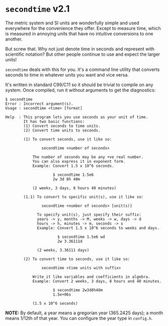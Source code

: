 # `secondtime` v2.1

The metric system and SI units are wonderfully simple and used everywhere
for the convenience they offer. Except to measure time, which is measured
in annoying units that have no intuitive conversions to one another.

But screw that. Why not just denote time in seconds and represent with
scientific notation? But other people continue to use and expect the
larger units!

`secondtime` deals with this for you.
It's a command line utility that converts seconds to time in whatever units you want and vice versa.

It's written in standard C99/C11 so it should be trivial to compile
on any system. Once compiled, run it without arguments to get the diagnostics:

```
$ secondtime
Error : Incorrect argument(s).
Usage : secondtime <time> [format]

Help  : This program lets you use seconds as your unit of time.
        It has two basic functions:
        (1) Convert seconds to time units.
        (2) Convert time units to seconds.

        (1) To convert seconds, use it like so:

            	secondtime <number of seconds>

            The number of seconds may be any +ve real number.
            You can also express it in exponent form.
            Example: Convert 1.5 x 10^6 seconds.

                     $ secondtime 1.5e6
                     2w 3d 8h 40m

            (2 weeks, 3 days, 8 hours 40 minutes)

        (1.1) To convert to specific unit(s), use it like so:

              	secondtime <number of seconds> [unit(s)]

              To specify unit(s), just specify their suffix:
              years -> y, months -> M, weeks -> w, days -> d
              hours -> h, minutes -> m, seconds -> s
              Example: Convert 1.5 x 10^6 seconds to weeks and days.

                       $ secondtime 1.5e6 wd
                       2w 3.36111d

              (2 weeks, 3.36111 days)

        (2) To convert time to seconds, use it like so:

            	secondtime <time units with suffix>

            Write it like variables and coefficients in algebra.
            Example: Convert 2 weeks, 3 days, 8 hours and 40 minutes.

                     $ secondtime 2w3d8h40m
                     1.5e+06s

            (1.5 x 10^6 seconds)
```

**NOTE:** By default, a year means a gregorian year (365.2425 days); a month means 1/12th of that year. You can configure the year type in `config.h`.
